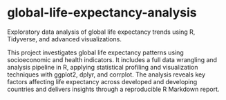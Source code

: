 # global-life-expectancy-analysis
Exploratory data analysis of global life expectancy trends using R, Tidyverse, and advanced visualizations.

This project investigates global life expectancy patterns using socioeconomic and health indicators. It includes a full data wrangling and analysis pipeline in R, applying statistical profiling and visualization techniques with ggplot2, dplyr, and corrplot. The analysis reveals key factors affecting life expectancy across developed and developing countries and delivers insights through a reproducible R Markdown report.
